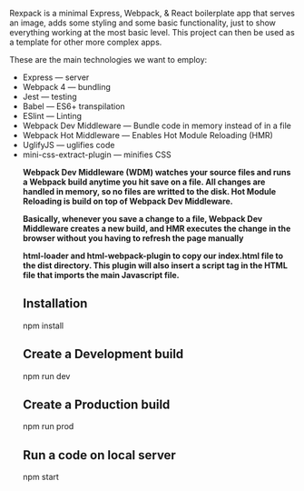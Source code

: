 <p>Rexpack is a minimal Express, Webpack, & React boilerplate app that serves an image, adds some styling and some basic functionality, just to show everything working at the most basic level. This project can then be used as a template for other more complex apps.
</p>

These are the main technologies we want to employ:
    <ul>
    <li> Express — server </li>
    <li>Webpack 4 — bundling</li>
    <li>Jest — testing</li>
    <li>Babel — ES6+ transpilation</li>
    <li>ESlint — Linting</li>
    <li>Webpack Dev Middleware — Bundle code in memory instead of in a file</li>
    <li>Webpack Hot Middleware — Enables Hot Module Reloading (HMR)</li>
    <li>UglifyJS — uglifies code</li>
    <li>mini-css-extract-plugin — minifies CSS</li>

 <p><b>
 Webpack Dev Middleware (WDM) watches your source files and runs a Webpack build anytime you hit save on a file. All changes are handled in memory, so no files are writted to the disk. Hot Module Reloading is build on top of Webpack Dev Middleware.
    </b></p> 
 <p><b>
    Basically, whenever you save a change to a file, Webpack Dev Middleware creates a new build, and HMR executes the change in the browser without you having to refresh the page manually
    </b></p>
 <p><b>html-loader and html-webpack-plugin to copy our index.html file to the dist directory. This plugin will also insert a script tag in the HTML file that imports the main Javascript file.</b></p>   

<h2>
Installation </h2>

<p>
 npm install
 </p>
 
 <h2>
Create a Development build
 </h2>

<p>
npm run dev

 </p>


 <h2>
 Create a Production build </h2>

<p>
 npm run prod
 </p>
 
 <h2>
 Run a code on local server</h2>

<p>
 npm start
 </p>
 
 
